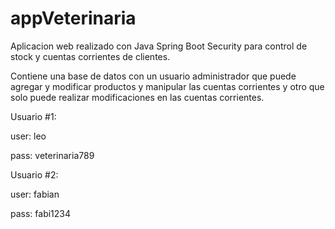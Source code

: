 # appVeterinaria

Aplicacion web realizado con Java Spring Boot Security para control de stock y cuentas corrientes de clientes.

Contiene una base de datos con un usuario administrador que puede agregar y modificar productos y manipular las cuentas corrientes
y otro que solo puede realizar modificaciones en las cuentas corrientes.

Usuario #1:

user: leo

pass: veterinaria789




Usuario #2:

user: fabian

pass: fabi1234
